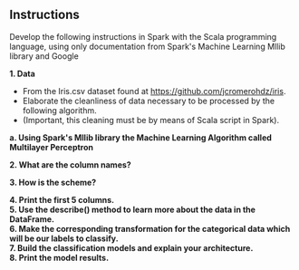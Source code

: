 ## Instructions  

Develop the following instructions in Spark with the Scala programming language,
using only documentation from Spark's Machine Learning Mllib library and
Google

**1. Data**
* From the Iris.csv dataset found at https://github.com/jcromerohdz/iris.
* Elaborate the cleanliness of data necessary to be processed by the following algorithm.
* (Important, this cleaning must be by means of Scala script in Spark).

**a. Using Spark's Mllib library the Machine Learning Algorithm called Multilayer Perceptron**  

**2. What are the column names?**  

**3. How is the scheme?**  

**4. Print the first 5 columns.**  
**5. Use the describe() method to learn more about the data in the DataFrame.**  
**6. Make the corresponding transformation for the categorical data which will be our labels to classify.**  
**7. Build the classification models and explain your architecture.**  
**8. Print the model results.**  

